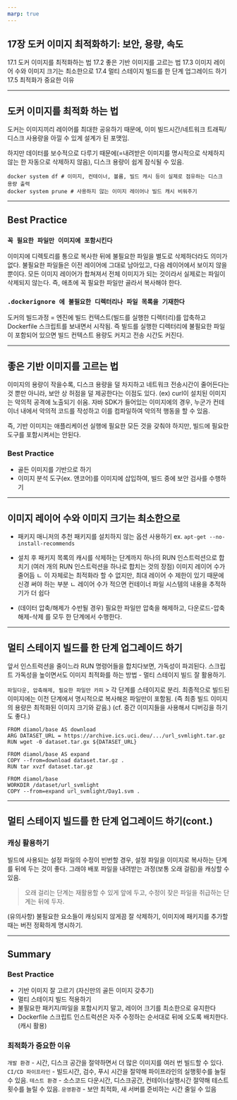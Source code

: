 ```yaml
---
marp: true
---
```


## 17장 도커 이미지 최적화하기: 보안, 용량, 속도
17.1 도커 이미지를 최적화하는 법
17.2 좋은 기반 이미지를 고르는 법
17.3 이미지 레이어 수와 이미지 크기는 최소한으로
17.4 멀티 스테이지 빌드를 한 단계 업그레이드 하기
17.5 최적화가 중요한 이유

---

## 도커 이미지를 최적화 하는 법
도커는 이미지끼리 레이어를 최대한 공유하기 때문에, 이미 빌드시간/네트워크 트래픽/디스크 사용량을 아낄 수 있게 설계가 된 포맷임. 

하지만 데이터를 보수적으로 다루기 때문에(=내려받은 이미지를 명시적으로 삭제하지 않는 한 자동으로 삭제하지 않음), 디스크 용량이 쉽게 잠식될 수 있음.

```
docker system df # 이미지, 컨테이너, 볼륨, 빌드 캐시 등이 실제로 점유하는 디스크 용량 출력
docker system prune # 사용하지 않는 이미지 레이어나 빌드 캐시 비워주기
```

--- 

##  Best Practice

### `꼭 필요한 파일만 이미지에 포함시킨다`
이미지에 디렉토리를 통으로 복사한 뒤에 불필요한 파일을 별도로 삭제하더라도 의미가 없다. 불필요한 파일들은 이전 레이어에 그대로 남아있고, 다음 레이어에서 보이지 않을 뿐이다. 모든 이미지 레이어가 합쳐져서 전체 이미지가 되는 것이라서 실제로는 파일이 삭제되지 않는다.
즉, 애초에 꼭 필요한 파일만 골라서 복사해야 한다.
### `.dockerignore 에 불필요한 디렉터리나 파일 목록을 기재한다`
도커의 빌드과정 = 엔진에 빌드 컨텍스트(빌드를 실행한 디렉터리)를 압축하고 Dockerfile 스크립트를 보내면서 시작됨.
즉 빌드를 실행한 디렉터리에 불필요한 파일이 포함되어 있으면 빌드 컨텍스트 용량도 커지고 전송 시간도 커진다.

---

## 좋은 기반 이미지를 고르는 법
이미지의 용량이 작을수록, 디스크 용량을 덜 차지하고 네트워크 전송시간이 줄어든다는 것 뿐만 아니라, 보안 상 허점을 덜 제공한다는 이점도 있다.
(ex) curl이 설치된 이미지는 악의적 공격에 노출되기 쉬움. 자바 SDK가 들어있는 이미지에의 경우, 누군가 컨테이너 내에서 악의적 코드를 작성하고 이를 컴파일하여 악의적 행동을 할 수 있음.

즉, 기반 이미지는 애플리케이션 실행에 필요한 모든 것을 갖춰야 하지만, 빌드에 필요한 도구를 포함시켜서는 안된다.

### Best Practice
- 골든 이미지를 기반으로 하기 
- 이미지 분석 도구(ex. 앤코어)를 이미지에 삽입하여, 빌드 중에 보안 검사를 수행하기

---

## 이미지 레이어 수와 이미지 크기는 최소한으로
- 패키지 매니저의 추천 패키지를 설치하지 않는 옵션 사용하기
ex. `apt-get --no-install-recommends`

- 설치 후 패키지 목록의 캐시를 삭제하는 단계까지 하나의 RUN 인스트럭션으로 합치기
(여러 개의 RUN 인스트럭션을 하나로 합치는 것의 장점) 
이미지 레이어 수가 줄어듬
ㄴ 이 자체로는 최적화라 할 수 없지만, 최대 레이어 수 제한이 있기 때문에 신경 써야 하는 부분
ㄴ 레이어 수가 적으면 컨테이너 파일 시스템의 내용을 추적하기가 더 쉽다

- (데이터 압축/해제가 수반될 경우) 필요한 파일만 압축을 해제하고, 다운로드-압축해제-삭제 를 모두 한 단계에서 수행한다.

---

## 멀티 스테이지 빌드를 한 단계 업그레이드 하기
앞서 인스트럭션을 줄이느라 RUN 명령어들을 합치다보면, 가독성이 파괴된다.
스크립트 가독성을 높이면서도 이미지 최적화를 하는 방법 - 멀티 스테이지 빌드 잘 활용하기.

`파일다운, 압축해제, 필요한 파일만 카피` > 각 단계를 스테이지로 분리.
최종적으로 빌드된 이미지에는 이전 단계에서 명시적으로 복사해온 파일만이 포함됨. (즉 최종 빌드 이미지의 용량은 최적화된 이미지 크기와 같음.) (cf. 중간 이미지들을 사용해서 디버깅을 하기도 좋다.)

```
FROM diamol/base AS download
ARG DATASET_URL = https://archive.ics.uci.deu/.../url_svmlight.tar.gz
RUN wget -0 dataset.tar.gx ${DATASET_URL}

FROM diamol/base AS expand
COPY --from=download dataset.tar.gz .
RUN tar xvzf dataset.tar.gz

FROM diamol/base
WORKDIR /dataset/url_svmlight
COPY --from=expand url_svmlight/Day1.svm .
```

---

## 멀티 스테이지 빌드를 한 단계 업그레이드 하기(cont.)

### 캐싱 활용하기 
빌드에 사용되는 설정 파일의 수정이 빈번할 경우, 설정 파일을 이미지로 복사하는 단계를 뒤에 두는 것이 좋다. 그래야 배포 파일을 내려받는 과정(보통 오래 걸림)을 캐싱할 수 있음.

> 오래 걸리는 단계는 재활용할 수 있게 앞에 두고, 수정이 잦은 파일을 취급하는 단계는 뒤에 두자.

(유의사항) 불필요한 요소들이 캐싱되지 않게끔 잘 삭제하기, 이미지에 패키지를 추가할 때는 버전 정확하게 명시하기.

---

##  Summary
### Best Practice
- 기반 이미지 잘 고르기 (자신만의 골든 이미지 갖추기)
- 멀티 스테이지 빌드 적용하기
- 불필요한 패키지/파일을 포함시키지 말고, 레이어 크기를 최소한으로 유지한다
- Dockerfile 스크립트 인스트럭션은 자주 수정하는 순서대로 뒤에 오도록 배치한다. (캐시 활용)

### 최적화가 중요한 이유
`개발 환경` - 시간, 디스크 공간을 절약하면서 더 많은 이미지를 여러 번 빌드할 수 있다.
`CI/CD 파이프라인` - 빌드시간, 검수, 푸시 시간을 절약해 파이프라인의 실행횟수를 늘릴 수 있음.
`테스트 환경` - 소스코드 다운시간, 디스크공간, 컨테이너실행시간 절약해 테스트횟수를 늘릴 수 있음.
`운영환경` - 보안 최적화, 새 서버를 준비하는 시간 줄일 수 있음

